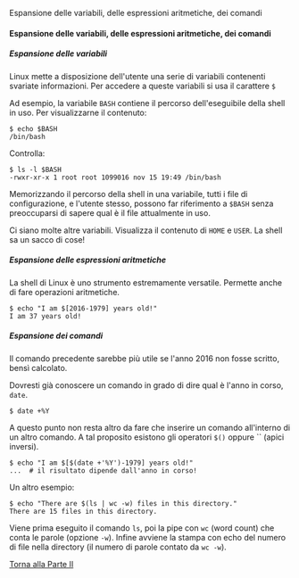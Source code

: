 Espansione delle variabili, delle espressioni aritmetiche, dei comandi


#### Espansione delle variabili, delle espressioni aritmetiche, dei comandi

##### Espansione delle variabili

Linux mette a disposizione dell'utente
una serie di variabili contenenti svariate informazioni.
Per accedere a queste variabili si usa il carattere `$`

Ad esempio, la variabile `BASH` contiene il percorso dell'eseguibile
della shell in uso. Per visualizzarne il contenuto:

```
$ echo $BASH
/bin/bash
```

Controlla:

```
$ ls -l $BASH
-rwxr-xr-x 1 root root 1099016 nov 15 19:49 /bin/bash
```

Memorizzando il percorso della shell in una variabile, tutti i file di configurazione,
e l'utente stesso, possono far riferimento a `$BASH` senza preoccuparsi di sapere
qual è il file attualmente in uso.

Ci siano molte altre variabili. Visualizza il contenuto di
`HOME` e `USER`. La shell sa un sacco di cose!

##### Espansione delle espressioni aritmetiche

La shell di Linux è uno strumento estremamente
versatile. Permette anche di fare operazioni aritmetiche.

```
$ echo "I am $[2016-1979] years old!"
I am 37 years old!
```

##### Espansione dei comandi

Il comando precedente sarebbe più utile
se l'anno 2016 non fosse scritto, bensì calcolato.

Dovresti già conoscere un comando in grado
di dire qual è l'anno in corso, `date`.

```
$ date +%Y
```

A questo punto non resta altro da fare che inserire un comando
all'interno di un altro comando. A tal proposito esistono gli operatori `$()`
oppure `` (apici inversi).

```
$ echo "I am $[$(date +'%Y')-1979] years old!"
...  # il risultato dipende dall'anno in corso!
```

Un altro esempio:

```
$ echo "There are $(ls | wc -w) files in this directory."
There are 15 files in this directory.
```

Viene prima eseguito il comando `ls`,
poi la pipe con `wc` (word count) che conta le parole (opzione `-w`).
Infine avviene la stampa con echo del numero di file nella directory
(il numero di parole contato da `wc -w`).

<a href="/activities/2">Torna alla Parte II</a>
